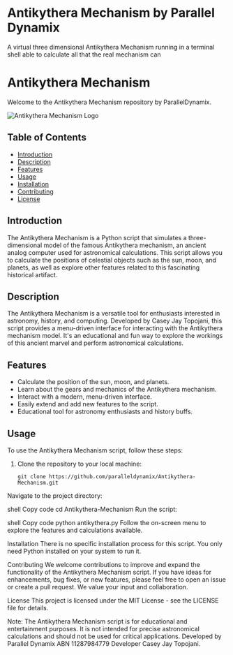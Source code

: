 # Antikythera Mechanism by Parallel Dynamix
A virtual three dimensional Antikythera Mechanism running in a terminal shell able to calculate all that the real mechanism can

# Antikythera Mechanism

Welcome to the Antikythera Mechanism repository by ParallelDynamix.

![Antikythera Mechanism Logo](antikythera_logo.png)

## Table of Contents
- [Introduction](#introduction)
- [Description](#description)
- [Features](#features)
- [Usage](#usage)
- [Installation](#installation)
- [Contributing](#contributing)
- [License](#license)

## Introduction

The Antikythera Mechanism is a Python script that simulates a three-dimensional model of the famous Antikythera mechanism, an ancient analog computer used for astronomical calculations. This script allows you to calculate the positions of celestial objects such as the sun, moon, and planets, as well as explore other features related to this fascinating historical artifact.

## Description

The Antikythera Mechanism is a versatile tool for enthusiasts interested in astronomy, history, and computing. Developed by Casey Jay Topojani, this script provides a menu-driven interface for interacting with the Antikythera mechanism model. It's an educational and fun way to explore the workings of this ancient marvel and perform astronomical calculations.

## Features

- Calculate the position of the sun, moon, and planets.
- Learn about the gears and mechanics of the Antikythera mechanism.
- Interact with a modern, menu-driven interface.
- Easily extend and add new features to the script.
- Educational tool for astronomy enthusiasts and history buffs.

## Usage

To use the Antikythera Mechanism script, follow these steps:

1. Clone the repository to your local machine:

   ```shell
   git clone https://github.com/paralleldynamix/Antikythera-Mechanism.git
Navigate to the project directory:

shell
Copy code
cd Antikythera-Mechanism
Run the script:

shell
Copy code
python antikythera.py
Follow the on-screen menu to explore the features and calculations available.

Installation
There is no specific installation process for this script. You only need Python installed on your system to run it.

Contributing
We welcome contributions to improve and expand the functionality of the Antikythera Mechanism script. If you have ideas for enhancements, bug fixes, or new features, please feel free to open an issue or create a pull request. We value your input and collaboration.

License
This project is licensed under the MIT License - see the LICENSE file for details.

Note: The Antikythera Mechanism script is for educational and entertainment purposes. It is not intended for precise astronomical calculations and should not be used for critical applications. Developed by Parallel Dynamix ABN 11287984779 Developer Casey Jay Topojani.
